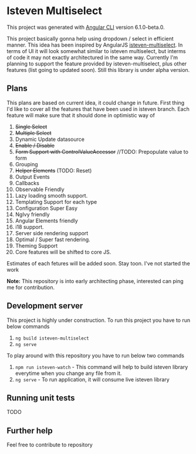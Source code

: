 # Isteven Multiselect

This project was generated with [Angular CLI](https://github.com/angular/angular-cli) version 6.1.0-beta.0.

This project basically gonna help using dropdown / select in efficient manner. This idea has been inspired by AngularJS [isteven-multiselect](http://isteven.github.io/angular-multi-select). In terms of UI it will look somewhat similar to isteven multiselect, but interms of code it may not exactly architectured in the same way.
Currently I'm planning to support the feature provided by isteven-multiselect, plus other features (list going to updated soon). Still this library is under alpha version.

## Plans

This plans are based on current idea, it could change in future. First thing I'd like to cover all the features that have been used in isteven branch. Each feature will make sure that it should done in optimistic way of 

 1. ~~Single Select~~
 2. ~~Multiple Select~~
 3. Dynamic Update datasource
 4. ~~Enable / Disable~~
 5. ~~Form Support with ControlValueAccessor~~ //TODO: Prepopulate value to form
 6. Grouping 
 7. ~~Helper Elements~~ (TODO: Reset)
 8. Output Events
 9. Callbacks
10. Observable Friendly
11. Lazy loading smooth support.
12. Templating Support for each type
13. Configuration Super Easy
14. NgIvy friendly
15. Angular Elements friendly
16. i18 support.
17. Server side rendering support
18. Optimal / Super fast rendering.
19. Theming Support
20. Core features will be shifted to core JS.

Estimates of each fetures will be added soon. Stay toon. 
I've not started the work 

**Note:** This repository is into early architecting phase, interested can ping me for contribution.

## Development server

This project is highly under construction. To run this project you have to run below commands
1. `ng build isteven-multiselect`
2. `ng serve`

To play around with this repository you have to run below two commands
1. `npm run isteven-watch` - This command will help to build isteven library everytime when you change any file from it.  
2. `ng serve` - To run application, it will consume live isteven library

## Running unit tests

TODO

## Further help

Feel free to contribute to repository
